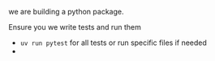 we are building a python package.

Ensure you we write tests and run them
- `uv run pytest` for all tests or run specific files if needed
- 
